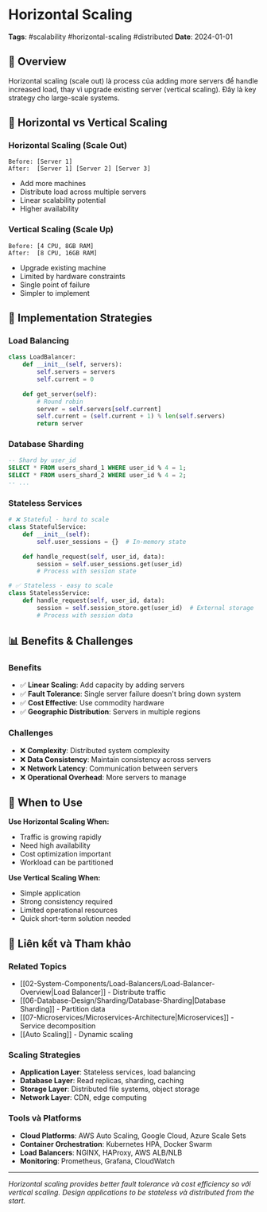 # Horizontal Scaling

**Tags**: #scalability #horizontal-scaling #distributed
**Date**: 2024-01-01

## 📝 Overview

Horizontal scaling (scale out) là process của adding more servers để handle increased load, thay vì upgrade existing server (vertical scaling). Đây là key strategy cho large-scale systems.

## 🎯 Horizontal vs Vertical Scaling

### **Horizontal Scaling (Scale Out)**
```
Before: [Server 1]
After:  [Server 1] [Server 2] [Server 3]
```
- Add more machines
- Distribute load across multiple servers
- Linear scalability potential
- Higher availability

### **Vertical Scaling (Scale Up)**
```
Before: [4 CPU, 8GB RAM]
After:  [8 CPU, 16GB RAM]
```
- Upgrade existing machine
- Limited by hardware constraints
- Single point of failure
- Simpler to implement

## 🔧 Implementation Strategies

### **Load Balancing**
```python
class LoadBalancer:
    def __init__(self, servers):
        self.servers = servers
        self.current = 0
    
    def get_server(self):
        # Round robin
        server = self.servers[self.current]
        self.current = (self.current + 1) % len(self.servers)
        return server
```

### **Database Sharding**
```sql
-- Shard by user_id
SELECT * FROM users_shard_1 WHERE user_id % 4 = 1;
SELECT * FROM users_shard_2 WHERE user_id % 4 = 2;
-- ...
```

### **Stateless Services**
```python
# ❌ Stateful - hard to scale
class StatefulService:
    def __init__(self):
        self.user_sessions = {}  # In-memory state
    
    def handle_request(self, user_id, data):
        session = self.user_sessions.get(user_id)
        # Process with session state

# ✅ Stateless - easy to scale
class StatelessService:
    def handle_request(self, user_id, data):
        session = self.session_store.get(user_id)  # External storage
        # Process with session data
```

## 📊 Benefits & Challenges

### **Benefits**
- ✅ **Linear Scaling**: Add capacity by adding servers
- ✅ **Fault Tolerance**: Single server failure doesn't bring down system
- ✅ **Cost Effective**: Use commodity hardware
- ✅ **Geographic Distribution**: Servers in multiple regions

### **Challenges**
- ❌ **Complexity**: Distributed system complexity
- ❌ **Data Consistency**: Maintain consistency across servers
- ❌ **Network Latency**: Communication between servers
- ❌ **Operational Overhead**: More servers to manage

## 🎯 When to Use

**Use Horizontal Scaling When:**
- Traffic is growing rapidly
- Need high availability
- Cost optimization important
- Workload can be partitioned

**Use Vertical Scaling When:**
- Simple application
- Strong consistency required
- Limited operational resources
- Quick short-term solution needed

## 🔗 Liên kết và Tham khảo

### **Related Topics**
- [[02-System-Components/Load-Balancers/Load-Balancer-Overview|Load Balancer]] - Distribute traffic
- [[06-Database-Design/Sharding/Database-Sharding|Database Sharding]] - Partition data
- [[07-Microservices/Microservices-Architecture|Microservices]] - Service decomposition
- [[Auto Scaling]] - Dynamic scaling

### **Scaling Strategies**
- **Application Layer**: Stateless services, load balancing
- **Database Layer**: Read replicas, sharding, caching
- **Storage Layer**: Distributed file systems, object storage
- **Network Layer**: CDN, edge computing

### **Tools và Platforms**
- **Cloud Platforms**: AWS Auto Scaling, Google Cloud, Azure Scale Sets
- **Container Orchestration**: Kubernetes HPA, Docker Swarm
- **Load Balancers**: NGINX, HAProxy, AWS ALB/NLB
- **Monitoring**: Prometheus, Grafana, CloudWatch

---

*Horizontal scaling provides better fault tolerance và cost efficiency so với vertical scaling. Design applications to be stateless và distributed from the start.* 